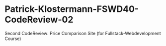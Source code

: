 # Patrick-Klostermann-FSWD40-CodeReview-02
Second CodeReview: Price Comparison Site
(for Fullstack-Webdevelopment Course)
